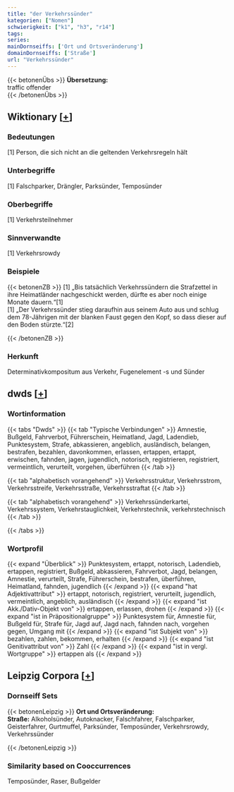 ```yaml
---
title: "der Verkehrssünder"
kategorien: ["Nomen"]
schwierigkeit: ["k1", "h3", "r14"]
tags:
series:
mainDornseiffs: ['Ort und Ortsveränderung']
domainDornseiffs: ['Straße']
url: "Verkehrssünder"
---
```


{{< betonenÜbs >}}
**Übersetzung:**  
traffic offender  
{{< /betonenÜbs >}}

## Wiktionary [[+](https://de.wiktionary.org/wiki/Verkehrssünder)]

### Bedeutungen
[1] Person, die sich nicht an die geltenden Verkehrsregeln hält  

### Unterbegriffe
[1] Falschparker, Drängler, Parksünder, Temposünder  

### Oberbegriffe
[1] Verkehrsteilnehmer  

### Sinnverwandte
[1] Verkehrsrowdy  

### Beispiele
{{< betonenZB >}}
[1] „Bis tatsächlich Verkehrssündern die Strafzettel in ihre Heimatländer nachgeschickt werden, dürfte es aber noch einige Monate dauern.“[1]  
[1] „Der Verkehrssünder stieg daraufhin aus seinem Auto aus und schlug dem 78-Jährigen mit der blanken Faust gegen den Kopf, so dass dieser auf den Boden stürzte.“[2]  

{{< /betonenZB >}}
### Herkunft
Determinativkompositum aus Verkehr, Fugenelement -s und Sünder  



## dwds [[+](https://www.dwds.de/wb/Verkehrssünder)]

### Wortinformation
{{< tabs "Dwds" >}}
{{< tab "Typische Verbindungen" >}}
Amnestie, Bußgeld, Fahrverbot, Führerschein, Heimatland, Jagd, Ladendieb, Punktesystem, Strafe, abkassieren, angeblich, ausländisch, belangen, bestrafen, bezahlen, davonkommen, erlassen, ertappen, ertappt, erwischen, fahnden, jagen, jugendlich, notorisch, registrieren, registriert, vermeintlich, verurteilt, vorgehen, überführen
{{< /tab >}}

{{< tab "alphabetisch vorangehend" >}}
Verkehrsstruktur, Verkehrsstrom, Verkehrsstreife, Verkehrsstraße, Verkehrsstraftat
{{< /tab >}}

{{< tab "alphabetisch vorangehend" >}}
Verkehrssünderkartei, Verkehrssystem, Verkehrstauglichkeit, Verkehrstechnik, verkehrstechnisch
{{< /tab >}}

{{< /tabs >}}

### Wortprofil
{{< expand "Überblick" >}} Punktesystem, ertappt, notorisch, Ladendieb, ertappen, registriert, Bußgeld, abkassieren, Fahrverbot, Jagd, belangen, Amnestie, verurteilt, Strafe, Führerschein, bestrafen, überführen, Heimatland, fahnden, jugendlich {{< /expand >}}
{{< expand "hat Adjektivattribut" >}} ertappt, notorisch, registriert, verurteilt, jugendlich, vermeintlich, angeblich, ausländisch {{< /expand >}}
{{< expand "ist Akk./Dativ-Objekt von" >}} ertappen, erlassen, drohen {{< /expand >}}
{{< expand "ist in Präpositionalgruppe" >}} Punktesystem für, Amnestie für, Bußgeld für, Strafe für, Jagd auf, Jagd nach, fahnden nach, vorgehen gegen, Umgang mit {{< /expand >}}
{{< expand "ist Subjekt von" >}} bezahlen, zahlen, bekommen, erhalten {{< /expand >}}
{{< expand "ist Genitivattribut von" >}} Zahl {{< /expand >}}
{{< expand "ist in vergl. Wortgruppe" >}} ertappen als {{< /expand >}}

## Leipzig Corpora [[+](https://corpora.uni-leipzig.de/en/res?word=Verkehrssünder&corpusId=deu_newscrawl-public_2018)]

### Dornseiff Sets
{{< betonenLeipzig >}}
**Ort und Ortsveränderung:**  
**Straße:** Alkoholsünder, Autoknacker, Falschfahrer, Falschparker, Geisterfahrer, Gurtmuffel, Parksünder, Temposünder, Verkehrsrowdy, Verkehrssünder  

{{< /betonenLeipzig >}}

### Similarity based on Cooccurrences
Temposünder, Raser, Bußgelder

